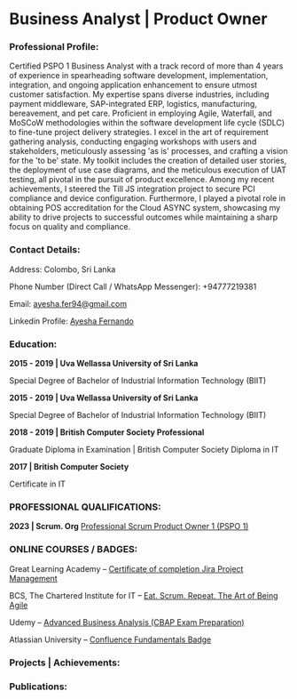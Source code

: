 # Business Analyst | Product Owner

### Professional Profile:
Certified PSPO 1 Business Analyst with a track record of more than 4 years of experience in spearheading software development, implementation, integration, and ongoing application enhancement to ensure utmost customer satisfaction. My expertise spans diverse industries, including payment middleware, SAP-integrated ERP, logistics, manufacturing, bereavement, and pet care.
Proficient in employing Agile, Waterfall, and MoSCoW methodologies within the software development life cycle (SDLC) to fine-tune project delivery strategies. I excel in the art of requirement gathering analysis, conducting engaging workshops with users and stakeholders, meticulously assessing 'as is' processes, and crafting a vision for the 'to be' state. My toolkit includes the creation of detailed user stories, the deployment of use case diagrams, and the meticulous execution of UAT testing, all pivotal in the pursuit of product excellence.
Among my recent achievements, I steered the Till JS integration project to secure PCI compliance and device configuration. Furthermore, I played a pivotal role in obtaining POS accreditation for the Cloud ASYNC system, showcasing my ability to drive projects to successful outcomes while maintaining a sharp focus on quality and compliance.

### Contact Details:
Address: Colombo, Sri Lanka

Phone Number (Direct Call / WhatsApp Messenger): +94777219381 

Email: ayesha.fer94@gmail.com

Linkedin Profile: [Ayesha Fernando](https://www.linkedin.com/in/ayesha-fernando-a060a0127/)


### Education: 
**2015 - 2019 | Uva Wellassa University of Sri Lanka**

Special Degree of Bachelor of Industrial Information Technology (BIIT)

**2015 - 2019 | Uva Wellassa University of Sri Lanka**

Special Degree of Bachelor of Industrial Information Technology (BIIT)

**2018 - 2019 | British Computer Society Professional**

Graduate Diploma in Examination | British Computer Society Diploma in IT

**2017	| British Computer Society**

Certificate in IT

### PROFESSIONAL QUALIFICATIONS:
**2023	| Scrum. Org**
[Professional Scrum Product Owner 1 (PSPO 1)](https://www.credly.com/badges/df0ac05b-c776-41be-aa2c-ca1e2c5f81fc/public_url)

### ONLINE COURSES / BADGES:
Great Learning Academy – [Certificate of completion Jira Project Management](https://olympus1.mygreatlearning.com/course_certificate/YPDCXOMP)

BCS, The Chartered Institute for IT – [Eat. Scrum. Repeat. The Art of Being Agile](https://badgr.com/public/assertions/LVmWVL9hRCmEigzsVtgR0Q?identity__url=https:%2F%2Fdevelop.bcs.org%2Fbadges%2Fbadge.php%3Fhash%3D6bbfbbe92fac0487532e54e4f419ca14612a580b)

Udemy – [Advanced Business Analysis (CBAP Exam Preparation)](https://www.udemy.com/certificate/UC-d64cd089-5a12-4e72-9814-b3155b1e1c10/)

Atlassian University – [Confluence Fundamentals Badge](https://university.atlassian.com/student/award/XzjLsiY11z3mNmHfkrmbh6hA)

### Projects | Achievements:

### Publications:

